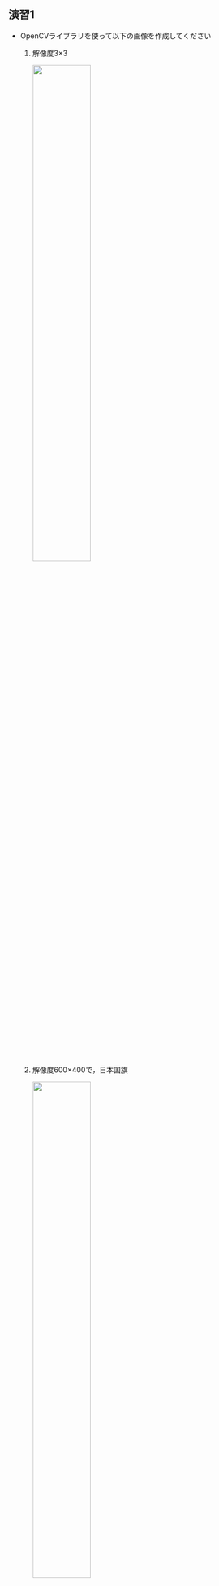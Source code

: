 ## 演習1
- OpenCVライブラリを使って以下の画像を作成してください
  1. 解像度3×3

     <img src="./ex-fig/ex1-a.png" width="50%">
     
  2. 解像度600×400で，日本国旗

     <img src="./ex-fig/ex1-b.png" width="50%">
     
  3. 解像度800×600で，ドイツ国旗
     
     <img src="./ex-fig/ex1-c.png" width="50%">

## 演習2
1. 以下の画像を表すPGMファイルを作成し，その画像をOpenCVとmatplotlibで表示しなさい

<img src="./ex-fig/ex2-a.png" width="50%">

2. 以下の画像を表すPPMファイルを作成し，その画像をOpenCVとmatplotlibで表示しなさい

<img src="./ex-fig/ex2-b.png" width="50%">

## 演習3
- 以下の画像``ex3.jpeg``に対して以下の処理を行いさい

<img src="./ex-fig/ex3.jpeg" width="50%">

1. グレースケール画像に変換して表示しなさい
2. OpenCVを使用してグレースケール画像に変換した画素値のヒストグラムを作成しなさい
3. グレースケール画像に変換した画素値に対してヒストグラム均一化を行った画像を表示しなさい
4. 得られたヒストグラム均一化を行った画像の画素値のヒストグラムを作成しなさい

## 演習4
- 以下の画像``ex4.jpeg``に対して以下の処理を行いさい

<img src="./ex-fig/ex4.jpeg" width="50%">

- グレースケール画像に変換して各処理を行ってください
	1. ネガポジ変換
	2. ガンマ変換（γ = 1.5）
	3. ガンマ変換（γ = 0.3）
	4. 折れ線型トーンカーブ (a = 65, b = 190)
	5. ポスタリゼーション（8段階）
	6. 明度調整（a = 2, b = 150 ）
	7. コントラスト低減（画素値を0から20にする）
	8. ソラリゼーション
- グレースケール画像に変更せず，``ex4.jpeg``のRGBの画素値に対して
	1. Rの画素値をすべて0にする
	2. RとGの画素値をすべて0にする
	3. Bの画素値に対してガンマ変換（γ = 1.5）

## 演習5
- 以下の画像を参考にして，``ex3.jpeg``に対してマスク処理を行ってください．
<img src="./ex-fig/ex5.png" width="100%">

## 演習6
- 以下の画像を参考にして，``ex6.jpg``に対して以下の処理を行いさい

<img src="./ex-fig/ex6.jpg" width="50%">

1. 緑色だけを抽出し，「あいうえお」だけを抽出し，表示する
2. 黄色だけを抽出し，「ABCDEF」だけを抽出し，表示する
3. 赤色と青色を抽出し，「123456」だけを抽出し，表示する
4. 「7890」と「かきくけこ」と「GHIJKL」だけを抽出し，表示する

## 演習7
A. 以下の画像``ex7-a.jpg``に対して以下の処理を行いさい
- カーネルを使う場合，3×3の十字のカーネルを使用すること

<img src="./ex-fig/ex7-a.jpg" width="33%">

1. 2回の膨張処理を行いなさい
2. 2回の収縮処理を行いなさい
3. モルフォロジー勾配（2回）を行い，白黒反転（白を黒，黒を白に変換する）を行いなさい

B. 以下の画像``ex7-b.jpg``に対して，可能な限りノイズを除去しなさい
- カーネルを使う場合，3×3の十字のカーネルを使用すること

<img src="./ex-fig/ex7-b.jpg" width="33%">

C. 以下の画像``ex7-c.jpg``に対して，可能な限りノイズを除去しなさい
- カーネルを使う場合，3×3の十字のカーネルを使用すること

<img src="./ex-fig/ex7-c.jpg" width="33%">

## 演習8
A. 以下の画像``ex8-a.jpg``に対して，可能な限り黒色ノイズを除去しなさい

<img src="./ex-fig/ex8-a.jpeg" width="66%">

B. 以下の画像``ex8-b.jpg``に対して，鮮鋭化フィルタを適用しなさい

<img src="./ex-fig/ex8-b.jpeg" width="66%">

## 演習9
- 以下の画像``ex9.jpg``に対して，YuNetによる顔検出を適用して顔検知を行いなさい，さらに，各検知結果に対して，バウンディングボックスの色を変え，左目を強調して表示し，検知信頼度を出力しなさい．

<img src="./ex-fig/ex9.jpg" width="66%">
